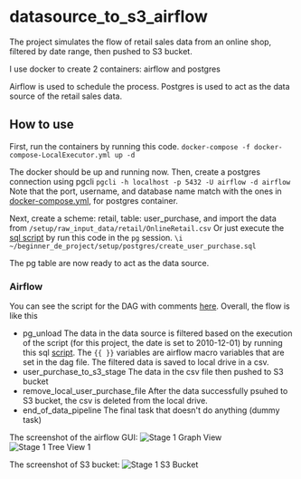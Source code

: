 # datasource_to_s3_airflow
The project simulates the flow of retail sales data from an online shop, filtered by date range, then pushed to S3 bucket.

I use docker to create 2 containers: airflow and postgres

Airflow is used to schedule the process.
Postgres is used to act as the data source of the retail sales data.

## How to use
First, run the containers by running this code.
`docker-compose -f docker-compose-LocalExecutor.yml up -d`

The docker should be up and running now. Then, create a postgres connection using pgcli
`pgcli -h localhost -p 5432 -U airflow -d airflow`
Note that the port, username, and database name match with the ones in [docker-compose.yml](datasource_to_s3_airflow/docker-compose.yml), for postgres container.

Next, create a scheme: retail, table: user_purchase, and import the data from `/setup/raw_input_data/retail/OnlineRetail.csv` 
Or just execute the [sql script](datasource_to_s3_airflow/setup/postgres/create_user_purchase.sql) by run this code in the `pg` session.
`\i ~/beginner_de_project/setup/postgres/create_user_purchase.sql`

The pg table are now ready to act as the data source.

### Airflow
You can see the script for the DAG with comments [here](datasource_to_s3_airflow/dags/user_behaviour.py).
Overall, the flow is like this
- pg_unload
The data in the data source is filtered based on the execution of the script (for this project, the date is set to 2010-12-01) by running this sql [script](datasource_to_s3_airflow/scripts/sql/filter_unload_user_purchase.sql). The `{{ }}` variables are airflow macro variables that are set in the dag file.
The filtered data is saved to local drive in a csv.
- user_purchase_to_s3_stage
The data in the csv file then pushed to S3 bucket
- remove_local_user_purchase_file
After the data successfully psuhed to S3 bucket, the csv is deleted from the local drive.
- end_of_data_pipeline
The final task that doesn't do anything (dummy task)

The screenshot of the airflow GUI:
![Stage 1 Graph View](https://user-images.githubusercontent.com/47022822/115257772-9c84a780-a15a-11eb-8e9a-dfbc65dc55b7.PNG)
![Stage 1 Tree View 1](https://user-images.githubusercontent.com/47022822/115257815-a60e0f80-a15a-11eb-9c32-f454fe5adb99.PNG)

The screenshot of S3 bucket:
![Stage 1 S3 Bucket](https://user-images.githubusercontent.com/47022822/115257916-baeaa300-a15a-11eb-86c3-e03b2345609b.PNG)



